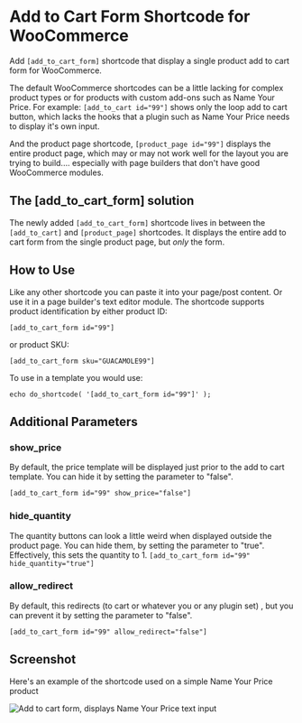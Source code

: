 # Add to Cart Form Shortcode for WooCommerce

Add `[add_to_cart_form]` shortcode that display a single product add to cart form for WooCommerce.

The default WooCommerce shortcodes can be a little lacking for complex product types or for products with custom add-ons such as Name Your Price. For example: `[add_to_cart id="99"]` shows only the loop add to cart button, which lacks the hooks that a plugin such as Name Your Price needs to display it's own input.

And the product page shortcode, `[product_page id="99"]` displays the entire product page, which may or may not work well for the layout you are trying to build.... especially with page builders that don't have good WooCommerce modules.

## The [add_to_cart_form] solution

The newly added `[add_to_cart_form]` shortcode lives in between the `[add_to_cart]` and `[product_page]` shortcodes. It displays the entire add to cart form from the single product page, but *only* the form. 

## How to Use

Like any other shortcode you can paste it into your page/post content. Or use it in a page builder's text editor module. The shortcode supports product identification by either product ID:

`[add_to_cart_form id="99"]`

or product SKU:

`[add_to_cart_form sku="GUACAMOLE99"]`

To use in a template you would use:

`echo do_shortcode( '[add_to_cart_form id="99"]' );`

## Additional Parameters

### show_price

By default, the price template will be displayed just prior to the add to cart template. You can hide it by setting the parameter to "false".

`[add_to_cart_form id="99" show_price="false"]`

### hide_quantity

The quantity buttons can look a little weird when displayed outside the product page. You can hide them, by setting the parameter to "true". Effectively, this sets the quantity to 1.
`[add_to_cart_form id="99" hide_quantity="true"]`

### allow_redirect

By default, this redirects (to cart or whatever you or any plugin set) , but you can prevent it by setting the parameter to "false".

`[add_to_cart_form id="99" allow_redirect="false"]`

## Screenshot

Here's an example of the shortcode used on a simple Name Your Price product

![Add to cart form, displays Name Your Price text input](https://user-images.githubusercontent.com/507025/35475356-b88013fa-0362-11e8-8659-e7a9168065cf.png)




